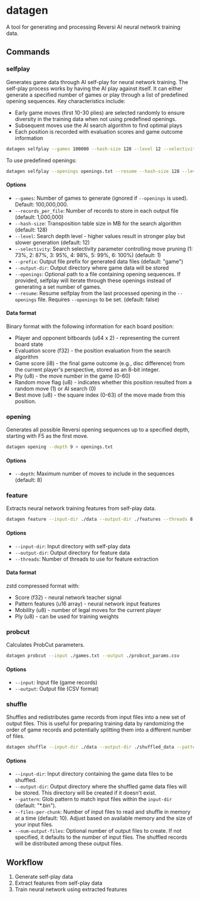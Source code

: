 # datagen

A tool for generating and processing Reversi AI neural network training data.

## Commands

### selfplay

Generates game data through AI self-play for neural network training. The self-play process works by having the AI play against itself. It can either generate a specified number of games or play through a list of predefined opening sequences. Key characteristics include:

- Early game moves (first 10-30 plies) are selected randomly to ensure diversity in the training data when not using predefined openings.
- Subsequent moves use the AI search algorithm to find optimal plays
- Each position is recorded with evaluation scores and game outcome information

```bash
datagen selfplay --games 100000 --hash-size 128 --level 12 --selectivity 1 --prefix game --output-dir ./data
```

To use predefined openings:

```bash
datagen selfplay --openings openings.txt --resume --hash-size 128 --level 12 --selectivity 1 --prefix game --output-dir ./data
```

#### Options

- `--games`: Number of games to generate (ignored if `--openings` is used). Default: 100,000,000.
- `--records_per_file`: Number of records to store in each output file (default: 1,000,000)
- `--hash-size`: Transposition table size in MB for the search algorithm (default: 128)
- `--level`: Search depth level - higher values result in stronger play but slower generation (default: 12)
- `--selectivity`: Search selectivity parameter controlling move pruning (1: 73%, 2: 87%, 3: 95%, 4: 98%, 5: 99%, 6: 100%) (default: 1)
- `--prefix`: Output file prefix for generated data files (default: "game")
- `--output-dir`: Output directory where game data will be stored
- `--openings`: Optional path to a file containing opening sequences. If provided, selfplay will iterate through these openings instead of generating a set number of games.
- `--resume`: Resume selfplay from the last processed opening in the `--openings` file. Requires `--openings` to be set. (default: false)

#### Data format

Binary format with the following information for each board position:

- Player and opponent bitboards (u64 x 2) - representing the current board state
- Evaluation score (f32) - the position evaluation from the search algorithm
- Game score (i8) - the final game outcome (e.g., disc difference) from the current player's perspective, stored as an 8-bit integer.
- Ply (u8) - the move number in the game (0-60)
- Random move flag (u8) - indicates whether this position resulted from a random move (1) or AI search (0)
- Best move (u8) - the square index (0-63) of the move made from this position.

### opening

Generates all possible Reversi opening sequences up to a specified depth, starting with F5 as the first move.

```bash
datagen opening --depth 9 > openings.txt
```

#### Options

- `--depth`: Maximum number of moves to include in the sequences (default: 8)

### feature

Extracts neural network training features from self-play data.

```bash
datagen feature --input-dir ./data --output-dir ./features --threads 8
```

#### Options

- `--input-dir`: Input directory with self-play data
- `--output-dir`: Output directory for feature data
- `--threads`: Number of threads to use for feature extraction

#### Data format

zstd compressed format with:

- Score (f32) - neural network teacher signal
- Pattern features (u16 array) - neural network input features
- Mobility (u8) - number of legal moves for the current player
- Ply (u8) - can be used for training weights

### probcut

Calculates ProbCut parameters.

```bash
datagen probcut --input ./games.txt --output ./probcut_params.csv
```

#### Options

- `--input`: Input file (game records)
- `--output`: Output file (CSV format)

### shuffle

Shuffles and redistributes game records from input files into a new set of output files. This is useful for preparing training data by randomizing the order of game records and potentially splitting them into a different number of files.

```bash
datagen shuffle --input-dir ./data --output-dir ./shuffled_data --pattern "*.bin" --files-per-chunk 10 --num-output-files 50
```

#### Options

- `--input-dir`: Input directory containing the game data files to be shuffled.
- `--output-dir`: Output directory where the shuffled game data files will be stored. This directory will be created if it doesn't exist.
- `--pattern`: Glob pattern to match input files within the `input-dir` (default: "*.bin").
- `--files-per-chunk`: Number of input files to read and shuffle in memory at a time (default: 10). Adjust based on available memory and the size of your input files.
- `--num-output-files`: Optional number of output files to create. If not specified, it defaults to the number of input files. The shuffled records will be distributed among these output files.

## Workflow

1. Generate self-play data
2. Extract features from self-play data
3. Train neural network using extracted features

